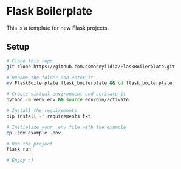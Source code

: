 # Flask Boilerplate

This is a template for new Flask projects.

## Setup

```bash
# Clone this repo
git clone https://github.com/osmannyildiz/FlaskBoilerplate.git

# Rename the folder and enter it
mv FlaskBoilerplate flask_boilerplate && cd flask_boilerplate

# Create virtual environment and activate it
python -m venv env && source env/bin/activate

# Install the requirements
pip install -r requirements.txt

# Initialize your .env file with the example
cp .env.example .env

# Run the project
flask run

# Enjoy :)
```
